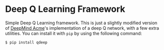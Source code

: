 # Deep Q Learning Framework

Simple Deep Q Learning framework. This is just a slightly modified version of
[DeepMind Acme](https://github.com/deepmind/acme)'s implementation of a deep Q network,
with a few extra utilities. You can install it with `pip` by using the following command:

``
$ pip install qdeep
``

